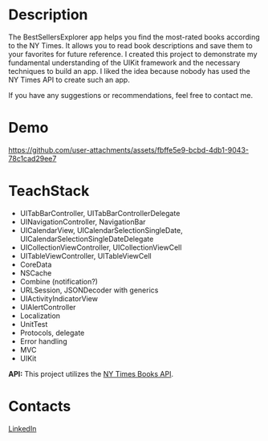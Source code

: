 # Description
The BestSellersExplorer app helps you find the most-rated books according to the NY Times. It allows you to read book descriptions and save them to your favorites for future reference.
I created this project to demonstrate my fundamental understanding of the UIKit framework and the necessary techniques to build an app. 
I liked the idea because nobody has used the NY Times API to create such an app.

If you have any suggestions or recommendations, feel free to contact me.

# Demo
https://github.com/user-attachments/assets/fbffe5e9-bcbd-4db1-9043-78c1cad29ee7

# TeachStack
- UITabBarController, UITabBarControllerDelegate
- UINavigationController, NavigationBar
- UICalendarView, UICalendarSelectionSingleDate, UICalendarSelectionSingleDateDelegate
- UICollectionViewController, UICollectionViewCell  
- UITableViewController, UITableViewCell
- CoreData
- NSCache
- Combine (notification?)
- URLSession, JSONDecoder with generics
- UIActivityIndicatorView
- UIAlertController
- Localization
- UnitTest
- Protocols, delegate
- Error handling
- MVC
- UIKit

**API:** This project utilizes the [NY Times Books API](https://developer.nytimes.com/docs/books-product/1/overview).

# Contacts
[LinkedIn](https://www.linkedin.com/in/alex-bochkarev/)
